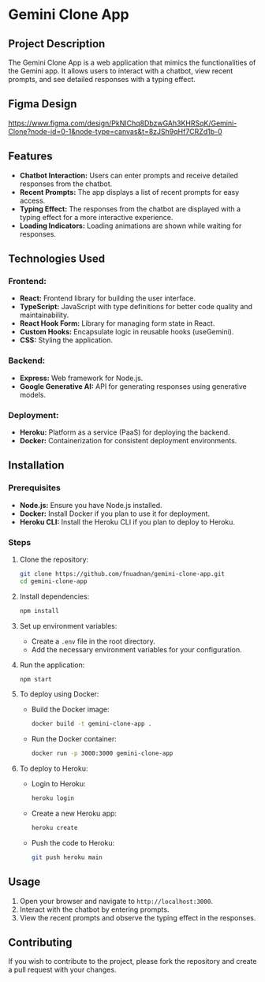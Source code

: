 # Gemini Clone App

## Project Description
The Gemini Clone App is a web application that mimics the functionalities of the Gemini app. It allows users to interact with a chatbot, view recent prompts, and see detailed responses with a typing effect.

## Figma Design
https://www.figma.com/design/PkNIChq8DbzwGAh3KHRSqK/Gemini-Clone?node-id=0-1&node-type=canvas&t=8zJSh9qHf7CRZd1b-0

## Features
- **Chatbot Interaction:** Users can enter prompts and receive detailed responses from the chatbot.
- **Recent Prompts:** The app displays a list of recent prompts for easy access.
- **Typing Effect:** The responses from the chatbot are displayed with a typing effect for a more interactive experience.
- **Loading Indicators:** Loading animations are shown while waiting for responses.

## Technologies Used

### Frontend:
- **React:** Frontend library for building the user interface.
- **TypeScript:** JavaScript with type definitions for better code quality and maintainability.
- **React Hook Form:** Library for managing form state in React.
- **Custom Hooks:** Encapsulate logic in reusable hooks (useGemini).
- **CSS:** Styling the application.

### Backend:
- **Express:** Web framework for Node.js.
- **Google Generative AI:** API for generating responses using generative models.

### Deployment:
- **Heroku:** Platform as a service (PaaS) for deploying the backend.
- **Docker:** Containerization for consistent deployment environments.

## Installation

### Prerequisites
- **Node.js:** Ensure you have Node.js installed.
- **Docker:** Install Docker if you plan to use it for deployment.
- **Heroku CLI:** Install the Heroku CLI if you plan to deploy to Heroku.

### Steps
1. Clone the repository:
    ```sh
    git clone https://github.com/fnuadnan/gemini-clone-app.git
    cd gemini-clone-app
    ```

2. Install dependencies:
    ```sh
    npm install
    ```

3. Set up environment variables:
    - Create a `.env` file in the root directory.
    - Add the necessary environment variables for your configuration.

4. Run the application:
    ```sh
    npm start
    ```

5. To deploy using Docker:
    - Build the Docker image:
        ```sh
        docker build -t gemini-clone-app .
        ```
    - Run the Docker container:
        ```sh
        docker run -p 3000:3000 gemini-clone-app
        ```

6. To deploy to Heroku:
    - Login to Heroku:
        ```sh
        heroku login
        ```
    - Create a new Heroku app:
        ```sh
        heroku create
        ```
    - Push the code to Heroku:
        ```sh
        git push heroku main
        ```

## Usage
1. Open your browser and navigate to `http://localhost:3000`.
2. Interact with the chatbot by entering prompts.
3. View the recent prompts and observe the typing effect in the responses.

## Contributing
If you wish to contribute to the project, please fork the repository and create a pull request with your changes.

